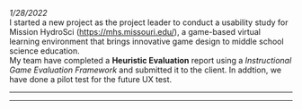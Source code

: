 *1/28/2022*  <br>
I started a new project as the project leader to conduct a usability study for Mission HydroSci (https://mhs.missouri.edu/), a game-based virtual learning environment that brings innovative game design to middle school science education.  <br>
My team have completed a <b>Heuristic Evaluation</b> report using a *Instructional Game Evaluation Framework* and submitted it to the client. 
In addtion, we have done a pilot test for the future UX test.
***
***
